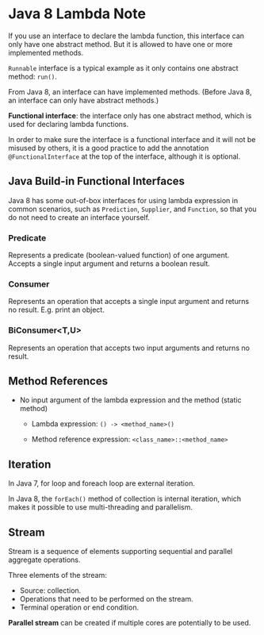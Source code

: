 # Java 8 Lambda Note 

If you use an interface to declare the lambda function, this interface can only have one abstract method. But it is allowed to have one or more implemented methods.  

`Runnable` interface is a typical example as it only contains one abstract method: `run()`.

From Java 8, an interface can have implemented methods. (Before Java 8, an interface can only have abstract methods.)

**Functional interface**: the interface only has one abstract method, which is used for declaring lambda functions. 

In order to make sure the interface is a functional interface and it will not be misused by others, it is a good practice to add the annotation `@FunctionalInterface` at the top of the interface, although it is optional.

## Java Build-in Functional Interfaces

Java 8 has some out-of-box interfaces for using lambda expression in common scenarios, such as `Prediction`, `Supplier`, and `Function`, so that you do not need to create an interface yourself. 

### Predicate<T>

Represents a predicate (boolean-valued function) of one argument. Accepts a single input argument and returns a boolean result. 

### Consumer<T>	

Represents an operation that accepts a single input argument and returns no result. E.g. print an object. 

### BiConsumer<T,U>	

Represents an operation that accepts two input arguments and returns no result.

## Method References 

- No input argument of the lambda expression and the method (static method)

	- Lambda expression: `() -> <method_name>()`

	- Method reference expression: `<class_name>::<method_name>`

## Iteration 

In Java 7, for loop and foreach loop are external iteration. 

In Java 8, the `forEach()` method of collection is internal iteration, which makes it possible to use multi-threading and parallelism. 

## Stream

Stream is a sequence of elements supporting sequential and parallel aggregate operations. 

Three elements of the stream: 

- Source: collection. 
- Operations that need to be performed on the stream. 
- Terminal operation or end condition.

**Parallel stream** can be created if multiple cores are potentially to be used. 